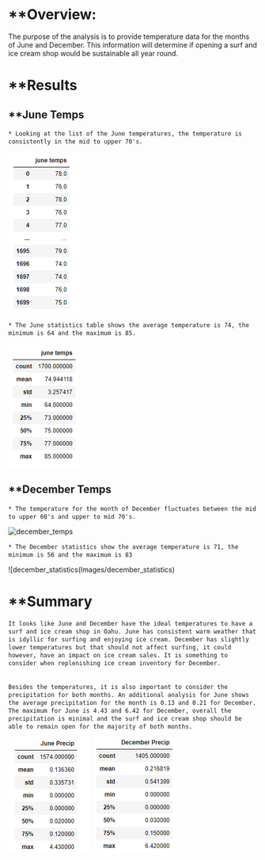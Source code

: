 # **Overview: 
The purpose of the analysis is to provide temperature data for the months of June and December. This information will determine if opening a surf and ice cream shop would be sustainable all year round. 

# **Results


## **June Temps
	
	* Looking at the list of the June temperatures, the temperature is consistently in the mid to upper 70's. 

![june_temps](Images/june_temps.png)
 
	* The June statistics table shows the average temperature is 74, the minimum is 64 and the maximum is 85.

![june_statistics](Images/june_statistics.png)

## **December Temps

	* The temperature for the month of December fluctuates between the mid to upper 60's and upper to mid 70's.

![december_temps](Images/december_temps)

	* The December statistics show the average temperature is 71, the minimum is 56 and the maximum is 83	

![december_statistics(Images/december_statistics)

	
# **Summary

	It looks like June and December have the ideal temperatures to have a surf and ice cream shop in Oahu. June has consistent warm weather that is idyllic for surfing and enjoying ice cream. December has slightly lower temperatures but that should not affect surfing, it could however, have an impact on ice cream sales. It is something to consider when replenishing ice cream inventory for December.

	
	Besides the temperatures, it is also important to consider the precipitation for both months. An additional analysis for June shows the average precipitation for the month is 0.13 and 0.21 for December. The maximum for June is 4.43 and 6.42 for December, overall the precipitation is minimal and the surf and ice cream shop should be able to remain open for the majority of both months. 

![June_Precip](Images/June_Precip.png)   ![December_Precip](Images/December_Precip.png)
	

